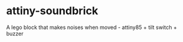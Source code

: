 attiny-soundbrick
=================

A lego block that makes noises when moved - attiny85 + tilt switch + buzzer
